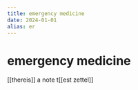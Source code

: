 ```yaml
---
title: emergency medicine
date: 2024-01-01
alias: er
---
```

# emergency medicine
[[thereis]] a note
t[[est zettel]]
